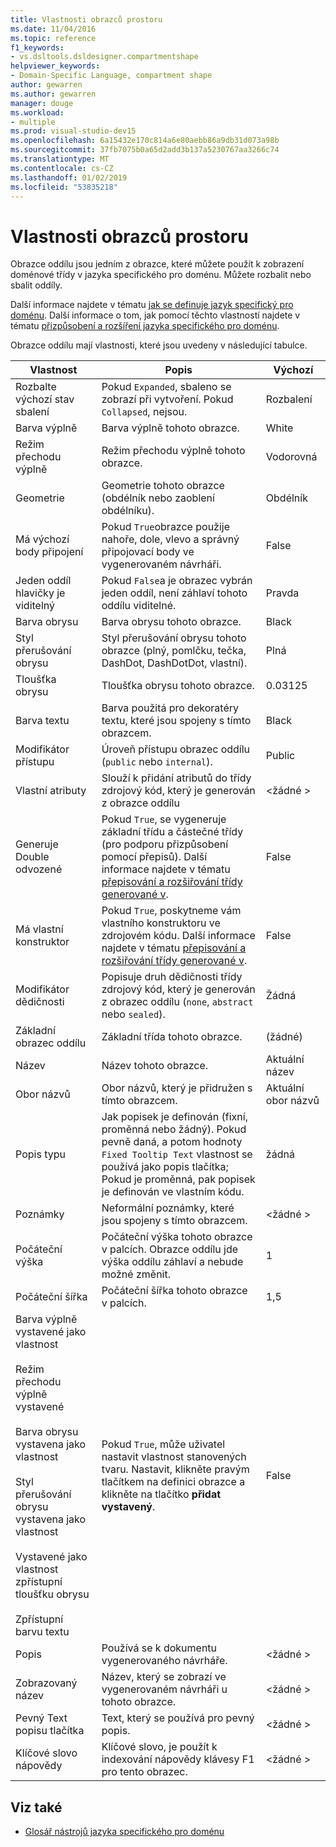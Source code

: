 ```yaml
---
title: Vlastnosti obrazců prostoru
ms.date: 11/04/2016
ms.topic: reference
f1_keywords:
- vs.dsltools.dsldesigner.compartmentshape
helpviewer_keywords:
- Domain-Specific Language, compartment shape
author: gewarren
ms.author: gewarren
manager: douge
ms.workload:
- multiple
ms.prod: visual-studio-dev15
ms.openlocfilehash: 6a15432e170c814a6e80aebb86a9db31d073a98b
ms.sourcegitcommit: 37fb7075b0a65d2add3b137a5230767aa3266c74
ms.translationtype: MT
ms.contentlocale: cs-CZ
ms.lasthandoff: 01/02/2019
ms.locfileid: "53835218"
---
```

# <a name="properties-of-compartment-shapes"></a>Vlastnosti obrazců prostoru
Obrazce oddílu jsou jedním z obrazce, které můžete použít k zobrazení doménové třídy v jazyka specifického pro doménu. Můžete rozbalit nebo sbalit oddíly.

 Další informace najdete v tématu [jak se definuje jazyk specifický pro doménu](../modeling/how-to-define-a-domain-specific-language.md). Další informace o tom, jak pomocí těchto vlastností najdete v tématu [přizpůsobení a rozšíření jazyka specifického pro doménu](../modeling/customizing-and-extending-a-domain-specific-language.md).

 Obrazce oddílu mají vlastnosti, které jsou uvedeny v následující tabulce.

|Vlastnost|Popis|Výchozí|
|-|-|-|
|Rozbalte výchozí stav sbalení|Pokud `Expanded`, sbaleno se zobrazí při vytvoření. Pokud `Collapsed`, nejsou.|Rozbalení|
|Barva výplně|Barva výplně tohoto obrazce.|White|
|Režim přechodu výplně|Režim přechodu výplně tohoto obrazce.|Vodorovná|
|Geometrie|Geometrie tohoto obrazce (obdélník nebo zaoblení obdélníku).|Obdélník|
|Má výchozí body připojení|Pokud `True`obrazce použije nahoře, dole, vlevo a správný připojovací body ve vygenerovaném návrháři.|False|
|Jeden oddíl hlavičky je viditelný|Pokud `False`a je obrazec vybrán jeden oddíl, není záhlaví tohoto oddílu viditelné.|Pravda|
|Barva obrysu|Barva obrysu tohoto obrazce.|Black|
|Styl přerušování obrysu|Styl přerušování obrysu tohoto obrazce (plný, pomlčku, tečka, DashDot, DashDotDot, vlastní).|Plná|
|Tloušťka obrysu|Tloušťka obrysu tohoto obrazce.|0.03125|
|Barva textu|Barva použitá pro dekoratéry textu, které jsou spojeny s tímto obrazcem.|Black|
|Modifikátor přístupu|Úroveň přístupu obrazec oddílu (`public` nebo `internal`).|Public|
|Vlastní atributy|Slouží k přidání atributů do třídy zdrojový kód, který je generován z obrazce oddílu|\<žádné >|
|Generuje Double odvozené|Pokud `True`, se vygeneruje základní třídu a částečné třídy (pro podporu přizpůsobení pomocí přepisů). Další informace najdete v tématu [přepisování a rozšiřování třídy generované v](../modeling/overriding-and-extending-the-generated-classes.md).|False|
|Má vlastní konstruktor|Pokud `True`, poskytneme vám vlastního konstruktoru ve zdrojovém kódu. Další informace najdete v tématu [přepisování a rozšiřování třídy generované v](../modeling/overriding-and-extending-the-generated-classes.md).|False|
|Modifikátor dědičnosti|Popisuje druh dědičnosti třídy zdrojový kód, který je generován z obrazec oddílu (`none`, `abstract` nebo `sealed`).|Žádná|
|Základní obrazec oddílu|Základní třída tohoto obrazce.|(žádné)|
|Název|Název tohoto obrazce.|Aktuální název|
|Obor názvů|Obor názvů, který je přidružen s tímto obrazcem.|Aktuální obor názvů|
|Popis typu|Jak popisek je definován (fixní, proměnná nebo žádný). Pokud pevně daná, a potom hodnoty `Fixed Tooltip Text` vlastnost se používá jako popis tlačítka; Pokud je proměnná, pak popisek je definován ve vlastním kódu.|žádná|
|Poznámky|Neformální poznámky, které jsou spojeny s tímto obrazcem.|\<žádné >|
|Počáteční výška|Počáteční výška tohoto obrazce v palcích. Obrazce oddílu jde výška oddílu záhlaví a nebude možné změnit.|1|
|Počáteční šířka|Počáteční šířka tohoto obrazce v palcích.|1,5|
|Barva výplně vystavené jako vlastnost<br /><br /> Režim přechodu výplně vystavené<br /><br /> Barva obrysu vystavena jako vlastnost<br /><br /> Styl přerušování obrysu vystavena jako vlastnost<br /><br /> Vystavené jako vlastnost zpřístupní tloušťku obrysu<br /><br /> Zpřístupní barvu textu|Pokud `True`, může uživatel nastavit vlastnost stanovených tvaru. Nastavit, klikněte pravým tlačítkem na definici obrazce a klikněte na tlačítko **přidat vystavený**.|False|
|Popis|Používá se k dokumentu vygenerovaného návrháře.|\<žádné >|
|Zobrazovaný název|Název, který se zobrazí ve vygenerovaném návrháři u tohoto obrazce.|\<žádné >|
|Pevný Text popisu tlačítka|Text, který se používá pro pevný popis.|\<žádné >|
|Klíčové slovo nápovědy|Klíčové slovo, je použít k indexování nápovědy klávesy F1 pro tento obrazec.|\<žádné >|

## <a name="see-also"></a>Viz také

- [Glosář nástrojů jazyka specifického pro doménu](https://msdn.microsoft.com/ca5e84cb-a315-465c-be24-76aa3df276aa)